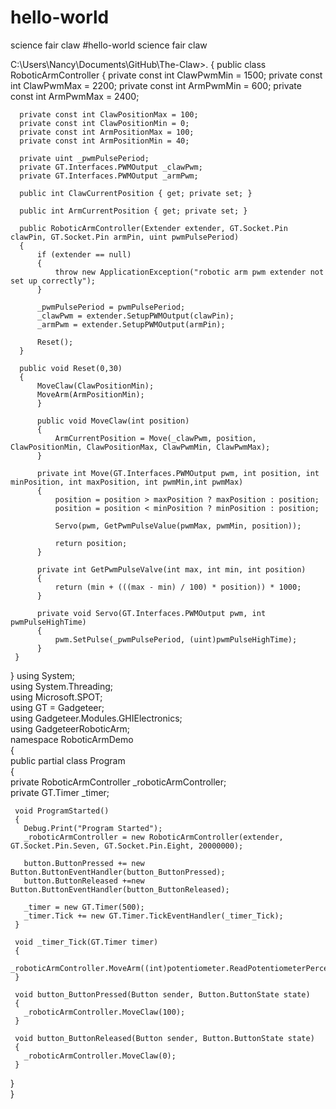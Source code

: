 # hello-world
science fair claw
#hello-world
science fair claw

C:\Users\Nancy\Documents\GitHub\The-Claw>.
{
     public class RoboticArmController
     {
      private const int ClawPwmMin = 1500;
      private const int ClawPwmMax = 2200;
      private const int ArmPwmMin = 600;
      private const int ArmPwmMax = 2400;

      private const int ClawPositionMax = 100;
      private const int ClawPositionMin = 0;
      private const int ArmPositionMax = 100;
      private const int ArmPositionMin = 40;

      private uint _pwmPulsePeriod;
      private GT.Interfaces.PWMOutput _clawPwm;
      private GT.Interfaces.PWMOutput _armPwm;

      public int ClawCurrentPosition { get; private set; }

      public int ArmCurrentPosition { get; private set; }

      public RoboticArmController(Extender extender, GT.Socket.Pin clawPin, GT.Socket.Pin armPin, uint pwmPulsePeriod)
      {
          if (extender == null)
          {
              throw new ApplicationException("robotic arm pwm extender not set up correctly");
          }

          _pwmPulsePeriod = pwmPulsePeriod;
          _clawPwm = extender.SetupPWMOutput(clawPin);
          _armPwm = extender.SetupPWMOutput(armPin);

          Reset();
      }

      public void Reset(0,30)
      {
          MoveClaw(ClawPositionMin);
          MoveArm(ArmPositionMin);
          }

          public void MoveClaw(int position)
          {
              ArmCurrentPosition = Move(_clawPwm, position, ClawPositionMin, ClawPositionMax, ClawPwmMin, ClawPwmMax);
          }

          private int Move(GT.Interfaces.PWMOutput pwm, int position, int minPosition, int maxPosition, int pwmMin,int pwmMax)
          {
              position = position > maxPosition ? maxPosition : position;
              position = position < minPosition ? minPosition : position;

              Servo(pwm, GetPwmPulseValue(pwmMax, pwmMin, position));

              return position;
          }

          private int GetPwmPulseValve(int max, int min, int position)
          {
              return (min + (((max - min) / 100) * position)) * 1000;
          }

          private void Servo(GT.Interfaces.PWMOutput pwm, int pwmPulseHighTime)
          {
              pwm.SetPulse(_pwmPulsePeriod, (uint)pwmPulseHighTime);
          }
     }
}
using System;  
 using System.Threading;  
 using Microsoft.SPOT;  
 using GT = Gadgeteer;  
 using Gadgeteer.Modules.GHIElectronics;  
 using GadgeteerRoboticArm;  
 namespace RoboticArmDemo  
 {  
   public partial class Program  
   {  
     private RoboticArmController _roboticArmController;  
     private GT.Timer _timer; 
 
     void ProgramStarted()  
     {  
       Debug.Print("Program Started");  
       _roboticArmController = new RoboticArmController(extender, GT.Socket.Pin.Seven, GT.Socket.Pin.Eight, 20000000);
  
       button.ButtonPressed += new Button.ButtonEventHandler(button_ButtonPressed);  
       button.ButtonReleased +=new Button.ButtonEventHandler(button_ButtonReleased);
  
       _timer = new GT.Timer(500);  
       _timer.Tick += new GT.Timer.TickEventHandler(_timer_Tick);      
     }
  
     void _timer_Tick(GT.Timer timer)  
     {  
       _roboticArmController.MoveArm((int)potentiometer.ReadPotentiometerPercentage());  
     }
  
     void button_ButtonPressed(Button sender, Button.ButtonState state)  
     {  
       _roboticArmController.MoveClaw(100);  
     }
  
     void button_ButtonReleased(Button sender, Button.ButtonState state)  
     {  
       _roboticArmController.MoveClaw(0);  
     }  
   }  
 }
